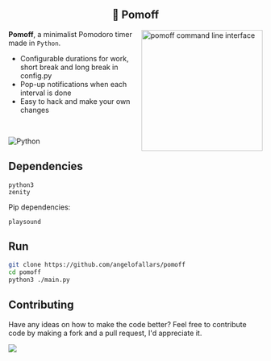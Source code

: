 <h2 align="center">🍅 Pomoff</h1>

<img src="https://i.imgur.com/fyQTU5x.png" alt="pomoff command line interface" align="right" height="240px">

**Pomoff**, a minimalist Pomodoro timer made in `Python`.

- Configurable durations for work, short break and long break in config.py
- Pop-up notifications when each interval is done
- Easy to hack and make your own changes

<br>

![Python](https://img.shields.io/badge/Python-3776AB?style=for-the-badge&logo=python&logoColor=white)

## Dependencies

```
python3
zenity
```

Pip dependencies:
```
playsound
```

## Run

```bash
git clone https://github.com/angelofallars/pomoff
cd pomoff
python3 ./main.py
```

## Contributing

Have any ideas on how to make the code better? Feel free to contribute code by
making a fork and a pull request, I'd appreciate it.

<a href="./LICENSE.md"><img src="https://img.shields.io/badge/license-MIT-blue.svg"></a>
